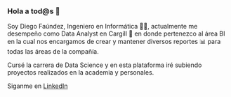 ### Hola a tod@s 👋

Soy Diego Faúndez, Ingeniero en Informática 👨‍💻, actualmente me desempeño como Data Analyst en Cargill 🌿 en donde pertenezco al área BI en la cual nos encargamos de crear y mantener diversos reportes 📊 para todas las áreas de la compañía.

Cursé la carrera de Data Science y en esta plataforma iré subiendo proyectos realizados en la academia y personales.

Siganme en [LinkedIn](https://www.linkedin.com/in/dfaundezf/)


<!--
**dfaundezf/dfaundezf** is a ✨ _special_ ✨ repository because its `README.md` (this file) appears on your GitHub profile.

Here are some ideas to get you started:

- 🔭 I’m currently working on ...
- 🌱 I’m currently learning ...
- 👯 I’m looking to collaborate on ...
- 🤔 I’m looking for help with ...
- 💬 Ask me about ...
- 📫 How to reach me: ...
- 😄 Pronouns: ...
- ⚡ Fun fact: ...
-->
